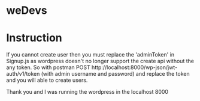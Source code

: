 # weDevs

# Instruction

If you cannot create user then you must replace the 'adminToken' in Signup.js as wordpress doesn't
no longer support the create api without the any token. So with postman
POST http://localhost:8000/wp-json/jwt-auth/v1/token (with admin username and password) and replace the token and you will able to create users.

Thank you and I was running the wordpress in the localhost 8000